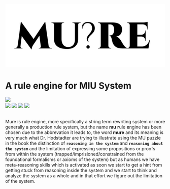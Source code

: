 <div align="center">
<img src="./mure.png" />
</div>

# A rule engine for MIU System

<div align="left">
<img src="https://cdn.rawgit.com/standard/standard/master/badge.svg" href="https://github.com/standard/standard" />
<div> <img src="https://github.com/archanpatkar/mure/workflows/build/badge.svg"/> <img src="https://img.shields.io/badge/License-MIT-brightgreen" /> <img src="https://img.shields.io/badge/Coverage-100%25-brightgreen" /> <img src="https://img.shields.io/badge/NPM-0.0.1-brightgreen" /> 
</div>

</div>
<br>

Mure is rule engine, more specifically a string term rewriting system or more generally a production rule system, but the name **mu** **r**ule **e**ngine has been chosen due to the abbrevation it leads to, the word **mure** and its meaning is very much what Dr. Hodstadter are trying to illustrate using the MU puzzle in the book the distinction of **`reasoning in the system`** and **`reasoning about the system`** and the limitation of expressing some propositions or proofs from within the system (trapped/imprisioned/constrained from the foundational formalisms or axioms of the system) but as humans we have meta-reasoning skills which is activated as soon we start to get a hint from getting stuck from reasoning inside the system and we start to think and analyze the system as a whole and in that effort we figure out the limitation of the system.